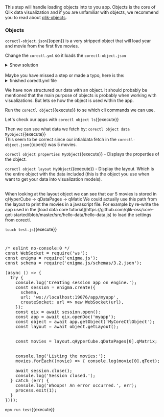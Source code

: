 This step will handle loading objects into to you app. Objects is the core of Qlik data visualization and if you are unfamiliar with objects, we recommend you to read about [qlik-objects](http://help.qlik.com/en-US/sense-developer/June2019/SubSystems/Platform/Content/Sense_PlatformOverview/Concepts/GenericObject.htm).

### Objects

`corectl-object.json`{{open}} is a very stripped object that will load year and movie from the first five movies.

Change the `corectl.yml` so it loads the `corectl-object.json` 



<details> <summary>Show solution</summary>
<p> 
<pre class="file" data-filename="corectl.yml" data-target="append">
objects:
  - ./corectl-object.json # Path to objects that should be created from a json file. Accepts wildcards.
</pre>
</p>
</details>  
<br>
Maybe you have missed a step or made a typo, here is the:
<details> <summary>finished corectl.yml file</summary>
<p> 
<pre class="file" data-filename="corectl.yml" data-target="replace">
engine: localhost:19076 # URL and port to running Qlik Associative Engine instance
app: myapp  # App name that the tool should open a session against.
script: testscript.qvs # Path to a script that should be set in the app
connections: # Connections that should be created in the app
  testdata: # Name of the connection
      connectionstring: /data # Connectionstring (qConnectionString) of the connection. For a folder connector this is an absolute or relative path inside of the engine docker container.
      type: folder # Type of connection
objects:
  - ./corectl-object.json # Path to objects that should be created from a json file. Accepts wildcards.
</pre>
</p>
</details>  

We have now structured our data with an object. It should probably be mentioned that the main purpose of objects is probably when working with visualizations. But lets se how the object is used within the app.
<br>

Run the `corectl object`{{execute}} to se which cli commands we can use.
<br>

Let's check our apps with `corectl object ls`{{execute}}
<br>

Then we can see what data we fetch by:
`corectl object data MyObject`{{execute}}
<br>
This seem to be correct since our intialdata fetch in the `corectl-object.json`{{open}} was 5 movies.

`corectl object properties MyObject`{{execute}} - Displays the properties of the object.
<br>

`corectl object layout MyObject`{{execute}} - Display the layout. Which is the entire object with the data included (this is the object you use when want to get your data into visualization models).

<br> 
When looking at the layout object we can see that our 5 movies is stored in qHyperCube -> qDataPages -> qMatix
We could actually use this path from the layout to print the movies in a javascript file. For example by re-write the app used in the [load data core tutorial](https://github.com/qlik-oss/core-get-started/blob/master/src/hello-data/hello-data.js) to load the settings from corectl.

<br>

`touch test.js`{{execute}}

<br>

<pre class="file" data-filename="test.js" data-target="replace">
/* eslint no-console:0 */
const WebSocket = require('ws');
const enigma = require('enigma.js');
const schema = require('enigma.js/schemas/3.2.json');

(async () => {
  try {
    console.log('Creating session app on engine.');
    const session = enigma.create({
      schema,
      url: 'ws://localhost:19076/app/myapp',
      createSocket: url => new WebSocket(url),
    });
    const qix = await session.open();
    const app = await qix.openDoc('myapp');
    const object = await app.getObject('MyCoreCtlObject');
    const layout = await object.getLayout();


    const movies = layout.qHyperCube.qDataPages[0].qMatrix; //The path in the layout object 


    console.log('Listing the movies:');
    movies.forEach((movie) => { console.log(movie[0].qText); });

    await session.close();
    console.log('Session closed.');
  } catch (err) {
    console.log('Whoops! An error occurred.', err);
    process.exit(1);
  }
})();
</pre>


`npm run test`{{execute}}
</details>  